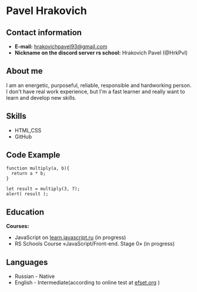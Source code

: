 # **Pavel Hrakovich**

## **Contact information**
* **E-mail:** hrakovichpavel93@gmail.com
* **Nickname on the discord server rs school:** Hrakovich Pavel (@HrkPvl) 

## **About me**
I am an energetic, purposeful, reliable, responsible and hardworking person. I don't have real work experience, but I'm a fast learner and really want to learn and develop new skills.

## **Skills**
* HTML,CSS
* GitHub

## **Code Example**
```
function multiply(a, b){
  return a * b;
}

let result = multiply(3, 7);
alert( result );
```

## **Education**
**Courses:**
* JavaScript on [learn.javascript.ru](https://learn.javascript.ru) (in progress)
* RS Schools Course «JavaScript/Front-end. Stage 0» (in progress)

## **Languages**
* Russian - Native
* English - Intermediate(according to online test at [efset.org](https://www.efset.org/) )
